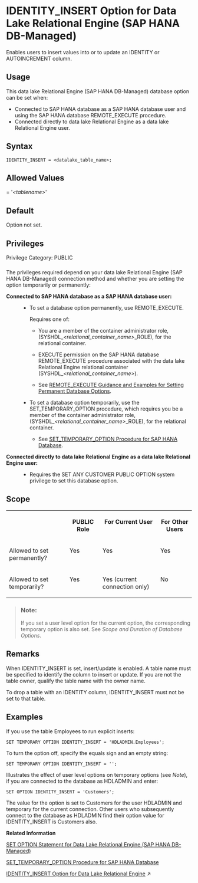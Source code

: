 <!-- loio3122a9a6dcee455791a4097b41c21407 -->

# IDENTITY\_INSERT Option for Data Lake Relational Engine \(SAP HANA DB-Managed\)

Enables users to insert values into or to update an IDENTITY or AUTOINCREMENT column.



<a name="loio3122a9a6dcee455791a4097b41c21407__section_dzz_4jj_kyb"/>

## Usage

This data lake Relational Engine \(SAP HANA DB-Managed\) database option can be set when:

-   Connected to SAP HANA database as a SAP HANA database user and using the SAP HANA database REMOTE\_EXECUTE procedure.
-   Connected directly to data lake Relational Engine as a data lake Relational Engine user.



<a name="loio3122a9a6dcee455791a4097b41c21407__section_xvc_dns_lrb"/>

## Syntax

```
IDENTITY_INSERT = <datalake_table_name>;
```



<a name="loio3122a9a6dcee455791a4097b41c21407__section_gln_dns_lrb"/>

## Allowed Values

= '*<tablename\>*'



<a name="loio3122a9a6dcee455791a4097b41c21407__section_tqt_2ns_lrb"/>

## Default

Option not set.



<a name="loio3122a9a6dcee455791a4097b41c21407__section_usr_4bw_cxb"/>

## Privileges

Privilege Category: PUBLIC



### 

The privileges required depend on your data lake Relational Engine \(SAP HANA DB-Managed\) connection method and whether you are setting the option temporarily or permanently:


<dl>
<dt><b>

Connected to SAP HANA database as a SAP HANA database user:

</b></dt>
<dd>

-   To set a database option permanently, use REMOTE\_EXECUTE.

    Requires one of:

    -   You are a member of the container administrator role, \(SYSHDL\_*<relational\_container\_name\>*\_ROLE\), for the relational container.
    -   EXECUTE permission on the SAP HANA database REMOTE\_EXECUTE procedure associated with the data lake Relational Engine relational container \(SYSHDL\_*<relational\_container\_name\>*\).

    -   See [REMOTE\_EXECUTE Guidance and Examples for Setting Permanent Database Options](remote-execute-guidance-and-examples-for-setting-permanent-database-options-0023bea.md).


-   To set a database option temporarily, use the SET\_TEMPORARY\_OPTION procedure, which requires you be a member of the container administrator role, \(SYSHDL\_*<relational\_container\_name\>*\_ROLE\), for the relational container.

    -   See [SET\_TEMPORARY\_OPTION Procedure for SAP HANA Database](../080-sap-hana-database-for-data-lake-relational-engine/set-temporary-option-procedure-for-sap-hana-database-abcd703.md).





</dd><dt><b>

Connected directly to data lake Relational Engine as a data lake Relational Engine user:

</b></dt>
<dd>

-   Requires the SET ANY CUSTOMER PUBLIC OPTION system privilege to set this database option.



</dd>
</dl>



<a name="loio3122a9a6dcee455791a4097b41c21407__section_qzg_bmb_dxb"/>

## Scope


<table>
<tr>
<th valign="top">

 

</th>
<th valign="top">

PUBLIC Role

</th>
<th valign="top">

For Current User

</th>
<th valign="top">

For Other Users

</th>
</tr>
<tr>
<td valign="top">

Allowed to set permanently?

</td>
<td valign="top">

Yes

</td>
<td valign="top">

Yes

</td>
<td valign="top">

Yes

</td>
</tr>
<tr>
<td valign="top">

Allowed to set temporarily?

</td>
<td valign="top">

Yes

</td>
<td valign="top">

Yes \(current connection only\)

</td>
<td valign="top">

No

</td>
</tr>
</table>

> ### Note:  
> If you set a user level option for the current option, the corresponding temporary option is also set. See *Scope and Duration of Database Options*.



<a name="loio3122a9a6dcee455791a4097b41c21407__section_rzr_4ns_lrb"/>

## Remarks

When IDENTITY\_INSERT is set, insert/update is enabled. A table name must be specified to identify the column to insert or update. If you are not the table owner, qualify the table name with the owner name.

To drop a table with an IDENTITY column, IDENTITY\_INSERT must not be set to that table.



<a name="loio3122a9a6dcee455791a4097b41c21407__section_iym_pns_lrb"/>

## Examples

If you use the table Employees to run explicit inserts:

```
SET TEMPORARY OPTION IDENTITY_INSERT = 'HDLADMIN.Employees';
```

To turn the option off, specify the equals sign and an empty string:

```
SET TEMPORARY OPTION IDENTITY_INSERT = '';
```

Illustrates the effect of user level options on temporary options \(see *Note*\), if you are connected to the database as HDLADMIN and enter:

```
SET OPTION IDENTITY_INSERT = 'Customers';
```

The value for the option is set to Customers for the user HDLADMIN and temporary for the current connection. Other users who subsequently connect to the database as HDLADMIN find their option value for IDENTITY\_INSERT is Customers also.

**Related Information**  


[SET OPTION Statement for Data Lake Relational Engine \(SAP HANA DB-Managed\)](../030-sql-statements/set-option-statement-for-data-lake-relational-engine-sap-hana-db-managed-84a37a4.md "Changes options that affect the behavior of the database and its compatibility with Transact-SQL. Setting the value of an option can change the behavior for all users or an individual user, in either a temporary or permanent scope.")

[SET\_TEMPORARY\_OPTION Procedure for SAP HANA Database](../080-sap-hana-database-for-data-lake-relational-engine/set-temporary-option-procedure-for-sap-hana-database-abcd703.md "Grant database options temporarily for the current connection only on a data lake Relational Engine relational container.")

[IDENTITY_INSERT Option for Data Lake Relational Engine](https://help.sap.com/viewer/19b3964099384f178ad08f2d348232a9/2023_4_QRC/en-US/a63914eb84f21015b454db5374017eb5.html "Enables users to insert values into or to update an IDENTITY or AUTOINCREMENT column.") :arrow_upper_right:

